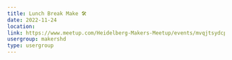 ```yaml
---
title: Lunch Break Make 🛠️
date: 2022-11-24
location: 
link: https://www.meetup.com/Heidelberg-Makers-Meetup/events/mvqjtsydcpbgc/
usergroup: makershd
type: usergroup
---
```

